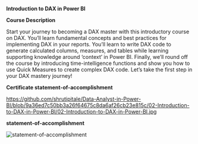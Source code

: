**Introduction to DAX in Power BI**

**Course Description**

Start your journey to becoming a DAX master with this introductory course on DAX. You’ll learn fundamental concepts and best practices for implementing DAX in your reports. You’ll learn to write DAX code to generate calculated columns, measures, and tables while learning supporting knowledge around ‘context’ in Power BI. Finally, we’ll round off the course by introducing time-intelligence functions and show you how to use Quick Measures to create complex DAX code. Let’s take the first step in your DAX mastery journey!

**Certificate statement-of-accomplishment**

https://github.com/shrutipitale/Data-Analyst-in-Power-BI/blob/9a36ed7c50bb3a26f64675c8da6af26cb23e815c/02-Introduction-to-DAX-in-Power-BI/02-Introduction-to-DAX-in-Power-BI.jpg


**statement-of-accomplishment**

![statement-of-accomplishment](https://github.com/shrutipitale/Data-Analyst-in-Power-BI/assets/80112581/cbf89692-1dcc-4f5b-8dbb-1a0d8a3b262f)
